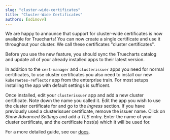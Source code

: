 ```yaml
---
slug: "cluster-wide-certificates"
title: "Cluster-Wide Certificates"
authors: [sdimovv]
---
```


We are happy to announce that support for cluster-wide certificates is now available for Truecharts! You can now create a single certificate and use it throughout your cluster. We call these certificates "cluster certificates".

Before you use the new feature, you should sync the Truecharts catalog and update all of your already installed apps to their latest version.

In addition to the `cert-manager` and `clusterissuer` apps you need for normal certificates, to use cluster certificates you also need to install our new `kubernetes-reflector` app from the enterprise train. For most setups installing the app with default settings is sufficent.

Once installed, edit your `clusterissuer` app and add a new cluster certificate. Note down the name you called it. Edit the app you wish to use the cluster certificate for and go to the _Ingress_ section. If you have previously used a clusterissuer certificate, remove the issuer name. Click on _Show Advanced Settings_  and add a _TLS_ entry. Enter the name of your cluster certificate, and the certificate host(s) which it will be used for.

For a more detailed guide, see our [docs](https://truecharts.org/charts/enterprise/clusterissuer/cluster-certificates/).
